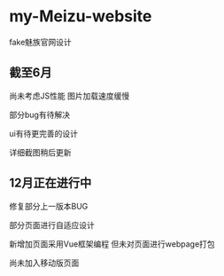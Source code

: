 # my-Meizu-website
fake魅族官网设计 

## 截至6月
尚未考虑JS性能
图片加载速度缓慢

部分bug有待解决

ui有待更完善的设计

详细截图稍后更新

## 12月正在进行中
修复部分上一版本BUG


部分页面进行自适应设计


新增加页面采用Vue框架编程
但未对页面进行webpage打包


尚未加入移动版页面


